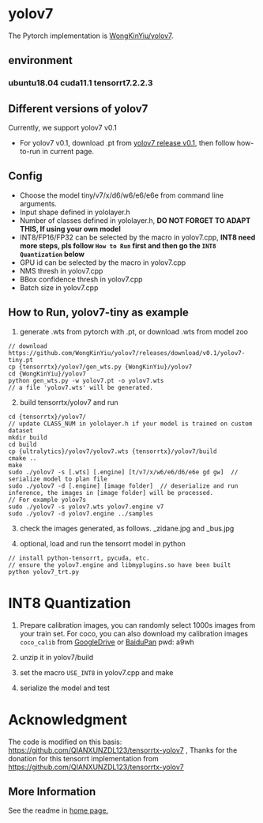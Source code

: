 # yolov7

The Pytorch implementation is [WongKinYiu/yolov7](https://github.com/WongKinYiu/yolov7).

## environment

### ubuntu18.04   cuda11.1  tensorrt7.2.2.3

## Different versions of yolov7

Currently, we support yolov7 v0.1

- For yolov7 v0.1, download .pt from [yolov7 release v0.1](https://github.com/WongKinYiu/yolov7/releases/tag/v0.10), then follow how-to-run in current page.


## Config

- Choose the model tiny/v7/x/d6/w6/e6/e6e from command line arguments.
- Input shape defined in yololayer.h
- Number of classes defined in yololayer.h, **DO NOT FORGET TO ADAPT THIS, If using your own model**
- INT8/FP16/FP32 can be selected by the macro in yolov7.cpp, **INT8 need more steps, pls follow `How to Run` first and then go the `INT8 Quantization` below**
- GPU id can be selected by the macro in yolov7.cpp
- NMS thresh in yolov7.cpp
- BBox confidence thresh in yolov7.cpp
- Batch size in yolov7.cpp

## How to Run, yolov7-tiny as example

1. generate .wts from pytorch with .pt, or download .wts from model zoo

```
// download https://github.com/WongKinYiu/yolov7/releases/download/v0.1/yolov7-tiny.pt
cp {tensorrtx}/yolov7/gen_wts.py {WongKinYiu}/yolov7
cd {WongKinYiu}/yolov7
python gen_wts.py -w yolov7.pt -o yolov7.wts
// a file 'yolov7.wts' will be generated.
```



2. build tensorrtx/yolov7 and run

```
cd {tensorrtx}/yolov7/
// update CLASS_NUM in yololayer.h if your model is trained on custom dataset
mkdir build
cd build
cp {ultralytics}/yolov7/yolov7.wts {tensorrtx}/yolov7/build
cmake ..
make
sudo ./yolov7 -s [.wts] [.engine] [t/v7/x/w6/e6/d6/e6e gd gw]  // serialize model to plan file
sudo ./yolov7 -d [.engine] [image folder]  // deserialize and run inference, the images in [image folder] will be processed.
// For example yolov7s
sudo ./yolov7 -s yolov7.wts yolov7.engine v7
sudo ./yolov7 -d yolov7.engine ../samples
```

3. check the images generated, as follows. _zidane.jpg and _bus.jpg

4. optional, load and run the tensorrt model in python

```
// install python-tensorrt, pycuda, etc.
// ensure the yolov7.engine and libmyplugins.so have been built
python yolov7_trt.py

```

# INT8 Quantization

1. Prepare calibration images, you can randomly select 1000s images from your train set. For coco, you can also download my calibration images `coco_calib` from [GoogleDrive](https://drive.google.com/drive/folders/1s7jE9DtOngZMzJC1uL307J2MiaGwdRSI?usp=sharing) or [BaiduPan](https://pan.baidu.com/s/1GOm_-JobpyLMAqZWCDUhKg) pwd: a9wh

2. unzip it in yolov7/build

3. set the macro `USE_INT8` in yolov7.cpp and make

4. serialize the model and test

# Acknowledgment
The code is modified on this basis: https://github.com/QIANXUNZDL123/tensorrtx-yolov7 ,
Thanks for the donation for this  tensorrt implementation from https://github.com/QIANXUNZDL123/tensorrtx-yolov7

## More Information

See the readme in [home page.](https://github.com/wang-xinyu/tensorrtx)

